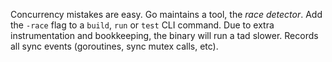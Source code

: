 Concurrency mistakes are easy. Go maintains a tool, the _race detector_. Add the `-race` flag to a `build`, `run` or `test` CLI command. Due to extra instrumentation and bookkeeping, the binary will run a tad slower. Records all sync events (goroutines, sync mutex calls, etc).
